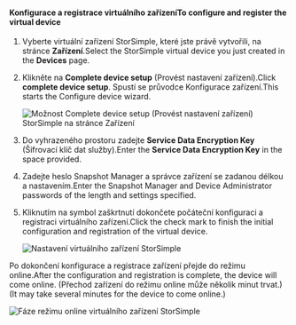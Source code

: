 #### <a name="to-configure-and-register-the-virtual-device"></a><span data-ttu-id="e989f-101">Konfigurace a registrace virtuálního zařízení</span><span class="sxs-lookup"><span data-stu-id="e989f-101">To configure and register the virtual device</span></span>

1. <span data-ttu-id="e989f-102">Vyberte virtuální zařízení StorSimple, které jste právě vytvořili, na stránce **Zařízení**.</span><span class="sxs-lookup"><span data-stu-id="e989f-102">Select the StorSimple virtual device you just created in the **Devices** page.</span></span>
2. <span data-ttu-id="e989f-103">Klikněte na **Complete device setup** (Provést nastavení zařízení).</span><span class="sxs-lookup"><span data-stu-id="e989f-103">Click **complete device setup**.</span></span> <span data-ttu-id="e989f-104">Spustí se průvodce Konfigurace zařízení.</span><span class="sxs-lookup"><span data-stu-id="e989f-104">This starts the Configure device wizard.</span></span>
    
    ![Možnost Complete device setup (Provést nastavení zařízení) StorSimple na stránce Zařízení](./media/storsimple-configure-register-virtual-device/StorSimple_CompleteDeviceSetupSVA1M.png)

4. <span data-ttu-id="e989f-106">Do vyhrazeného prostoru zadejte **Service Data Encryption Key** (Šifrovací klíč dat služby).</span><span class="sxs-lookup"><span data-stu-id="e989f-106">Enter the **Service Data Encryption Key** in the space provided.</span></span>

5. <span data-ttu-id="e989f-107">Zadejte heslo Snapshot Manager a správce zařízení se zadanou délkou a nastavením.</span><span class="sxs-lookup"><span data-stu-id="e989f-107">Enter the Snapshot Manager and Device Administrator passwords of the length and settings specified.</span></span>

6. <span data-ttu-id="e989f-108">Kliknutím na symbol zaškrtnutí dokončete počáteční konfiguraci a registraci virtuálního zařízení.</span><span class="sxs-lookup"><span data-stu-id="e989f-108">Click the check mark to finish the initial configuration and registration of the virtual device.</span></span> 
    
    ![Nastavení virtuálního zařízení StorSimple](./media/storsimple-configure-register-virtual-device/StorSimple_VirtualDeviceSettings1.png)

<span data-ttu-id="e989f-110">Po dokončení konfigurace a registrace zařízení přejde do režimu online.</span><span class="sxs-lookup"><span data-stu-id="e989f-110">After the configuration and registration is complete, the device will come online.</span></span> <span data-ttu-id="e989f-111">(Přechod zařízení do režimu online může několik minut trvat.)</span><span class="sxs-lookup"><span data-stu-id="e989f-111">(It may take several minutes for the device to come online.)</span></span>

![Fáze režimu online virtuálního zařízení StorSimple](./media/storsimple-configure-register-virtual-device/StorSimple_VirtualDeviceOnline1M.png)

